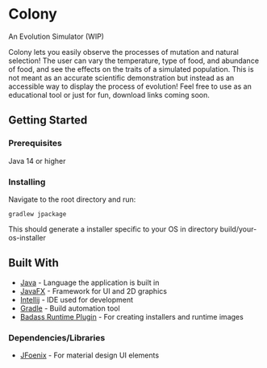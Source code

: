 # Colony
 An Evolution Simulator (WIP)

Colony lets you easily observe the processes of mutation and natural selection!
The user can vary the temperature, type of food, and abundance of food, and see the effects on the traits of a simulated population.
This is not meant as an accurate scientific demonstration but instead as an accessible way to display the process of evolution!
Feel free to use as an educational tool or just for fun, download links coming soon.

## Getting Started
### Prerequisites
Java 14 or higher
### Installing
Navigate to the root directory and run:
```
gradlew jpackage
```
This should generate a installer specific to your OS in directory build/your-os-installer

## Built With
* [Java](https://www.java.com/en/) - Language the application is built in
* [JavaFX](https://openjfx.io) - Framework for UI and 2D graphics
* [Intellij](https://www.jetbrains.com/idea/) - IDE used for development
* [Gradle](https://gradle.org/features/) - Build automation tool
* [Badass Runtime Plugin](https://badass-runtime-plugin.beryx.org/releases/latest/) - For creating installers and runtime images
### Dependencies/Libraries
* [JFoenix](https://github.com/sshahine/JFoenix) - For material design UI elements
